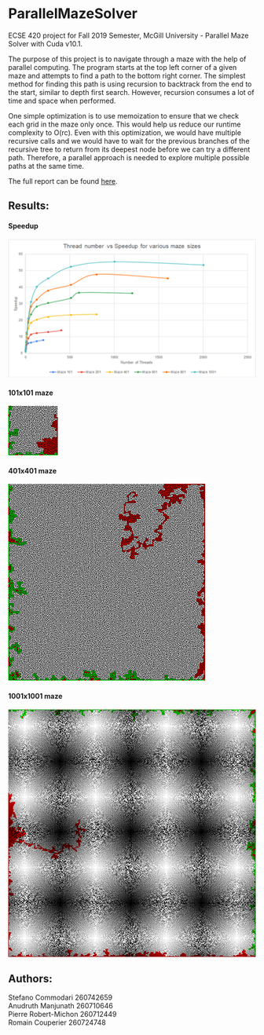 # ParallelMazeSolver
ECSE 420 project for Fall 2019 Semester, McGill University - Parallel Maze Solver with Cuda v10.1.

The purpose of this project is to navigate through a maze with the help of parallel computing. The program starts at the top left corner of a given maze and attempts to find a path to the bottom right corner. The simplest method for finding this path is using recursion to backtrack from the end to the start, similar to depth first search. However, recursion consumes a lot of time and space when performed.

One simple optimization is to use memoization to ensure that we check each grid in the maze only once. This would help us reduce our runtime complexity to O(rc). Even with this optimization, we would have multiple recursive calls and we would have to wait for the previous branches of the recursive tree to return from its deepest node before we can try a different path. Therefore, a parallel approach is needed to explore multiple possible paths at the same time.

The full report can be found [here](https://github.com/pierrerm/ParallelMazeSolver/blob/master/FinalReport.pdf "Final Report").

## Results:

#### Speedup

![alt text](https://github.com/pierrerm/ParallelMazeSolver/blob/master/Maze/speedup.png "speedup")

#### 101x101 maze

![alt text](https://github.com/pierrerm/ParallelMazeSolver/blob/master/Maze/maze101_p.png "101 maze")

#### 401x401 maze

![alt text](https://github.com/pierrerm/ParallelMazeSolver/blob/master/Maze/maze401_p.png "401 maze")

#### 1001x1001 maze

![alt text](https://github.com/pierrerm/ParallelMazeSolver/blob/master/Maze/maze1001_p.png "1001 maze")

## Authors:  
   Stefano Commodari 260742659 <br>
   Anudruth Manjunath 260710646 <br>
   Pierre Robert-Michon 260712449 <br>
   Romain Couperier 260724748 <br>


